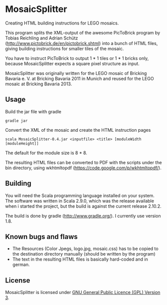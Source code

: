 MosaicSplitter
==============

Creating HTML building instructions for LEGO mosaics.

This program splits the XML-output of the awesome PicToBrick program by Tobias Reichling and Adrian Schütz (http://www.pictobrick.de/en/pictobrick.shtml) into a bunch of HTML files, giving building instructions for smaller tiles of the mosaic.

You have to instruct PicToBrick to output 1 * 1 tiles or 1 * 1 bricks only, because MosaicSplitter expects a square pixel structure as input.

MosaicSplitter was originally written for the LEGO mosaic of Bricking Bavaria e. V. at Bricking Bavaria 2011 in Munich and reused for the LEGO mosaic at Bricking Bavaria 2013.

Usage
-----

Build the jar file with gradle

    gradle jar

Convert the XML of the mosaic and create the HTML instruction pages

    scala MosaicSplitter-0.4.jar <inputfile> <title> [moduleWidth [moduleHeight]]

The default for the module size is 8 * 8.

The resulting HTML files can be converted to PDF with the scripts under the bin directory, using wkhtmltopdf (https://code.google.com/p/wkhtmltopdf/).

Building
--------

You will need the Scala programming language installed on your system. The software was written in Scala 2.9.0, which was the release available when i started the project, but the build is against the current release 2.10.2.

The build is done by gradle (http://www.gradle.org/). I currently use version 1.8.

Known bugs and flaws
---------------------

- The Resources (Color Jpegs, logo.jpg, mosaic.css) has to be copied to the destination directory manually (should be written by the program)
- The text in the resulting HTML files is basically hard-coded and in german.

License
-------

MosaicSplitter is licensed under [GNU General Public Licence (GPL) Version 3](http://www.gnu.org/licenses/gpl-3.0.en.html).
